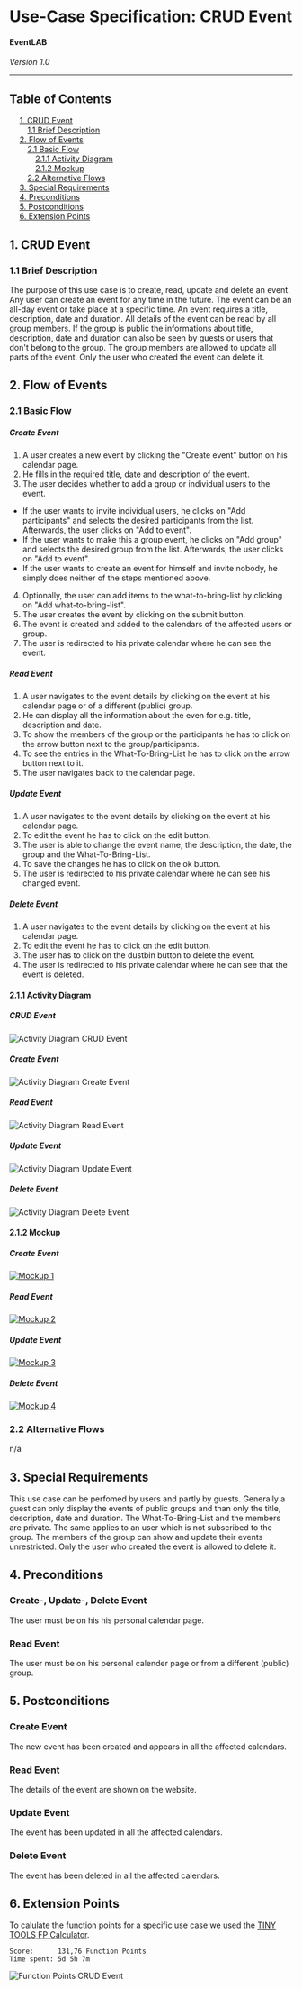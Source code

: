 # Use-Case Specification: CRUD Event
#### EventLAB

*Version 1.0*

---
## Table of Contents

&emsp; [1. CRUD Event](#1-crud-event)<br/>
&emsp;&emsp; [1.1 Brief Description](#11-brief-description)<br/>
&emsp; [2. Flow of Events](#2-flow-of-events)<br/>
&emsp;&emsp; [2.1 Basic Flow](#21-basic-flow)<br/>
&emsp;&emsp;&emsp; [2.1.1 Activity Diagram](#211-activity-diagram)<br/>
&emsp;&emsp;&emsp; [2.1.2 Mockup](#212-mockup)<br/>
&emsp;&emsp; [2.2 Alternative Flows](#22-alternative-flows)<br/>
&emsp; [3. Special Requirements](#3-special-requirements)<br/>
&emsp; [4. Preconditions](#4-preconditions)<br/>
&emsp; [5. Postconditions](#5-postconditions)<br/>
&emsp; [6. Extension Points](#6-extension-points)<br/>

## 1. CRUD Event

### 1.1 Brief Description

The purpose of this use case is to create, read, update and delete an event. 
Any user can create an event for any time in the future. The event can be an all-day event or take place at a specific time. An event requires a title, description, date and duration.
All details of the event can be read by all group members. If the group is public the informations about title, description, date and duration can also be seen by guests or users that don't belong to the group.
The group members are allowed to update all parts of the event.
Only the user who created the event can delete it.

## 2. Flow of Events

### 2.1 Basic Flow

##### Create Event
1. A user creates a new event by clicking the "Create event" button on his calendar page.
2. He fills in the required title, date and description of the event.
3. The user decides whether to add a group or individual users to the event.
  - If the user wants to invite individual users, he clicks on "Add participants" and selects the desired participants from the list. Afterwards, the user clicks on "Add to event".
  - If the user wants to make this a group event, he clicks on "Add group" and selects the desired group from the list. Afterwards, the user clicks on "Add to event".
  - If the user wants to create an event for himself and invite nobody, he simply does neither of the steps mentioned above.
4. Optionally, the user can add items to the what-to-bring-list by clicking on "Add what-to-bring-list".
5. The user creates the event by clicking on the submit button.
6. The event is created and added to the calendars of the affected users or group.
7. The user is redirected to his private calendar where he can see the event.

##### Read Event
1. A user navigates to the event details by clicking on the event at his calendar page or of a different (public) group.
2. He can display all the information about the even for e.g. title, description and date.
3. To show the members of the group or the participants he has to click on the arrow button next to the group/participants.
4. To see the entries in the What-To-Bring-List he has to click on the arrow button next to it.
5. The user navigates back to the calendar page.

##### Update Event
1. A user navigates to the event details by clicking on the event at his calendar page.
2. To edit the event he has to click on the edit button.
3. The user is able to change the event name, the description, the date, the group and the What-To-Bring-List.
4. To save the changes he has to click on the ok button.
5. The user is redirected to his private calendar where he can see his changed event.

##### Delete Event
1. A user navigates to the event details by clicking on the event at his calendar page.
2. To edit the event he has to click on the edit button.
3. The user has to click on the dustbin button to delete the event.
4. The user is redirected to his private calendar where he can see that the event is deleted.

#### 2.1.1 Activity Diagram

##### CRUD Event
![Activity Diagram CRUD Event](Activity%20Diagrams/Activity-Diagram-CRUD-Event.png)

##### Create Event
![Activity Diagram Create Event](Activity%20Diagrams/Activity-Diagram-Create-Event.png)

##### Read Event
![Activity Diagram Read Event](Activity%20Diagrams/Activity-Diagram-Read-Event.png)

##### Update Event
![Activity Diagram Update Event](Activity%20Diagrams/Activity-Diagram-Update-Event.png)

##### Delete Event
![Activity Diagram Delete Event](Activity%20Diagrams/Activity-Diagram-Delete-Event.png)

#### 2.1.2 Mockup

##### Create Event
[![Mockup 1](Mockups/Create_Event/02%20-%20Create%20New%20Event%20Screen.png)](https://github.com/tarjmp/eventlab-doc/tree/master/Software%20Requirements%20Specification/Use%20Cases/CRUD%20Event/Mockups/Create_Event)

##### Read Event 
[![Mockup 2](Mockups/Read_Event/02%20-%20Event%20Detail%20Site.png)](https://github.com/tarjmp/eventlab-doc/tree/master/Software%20Requirements%20Specification/Use%20Cases/CRUD%20Event/Mockups/Read_Event)

##### Update Event
[![Mockup 3](Mockups/Update_Event/03%20-%20Edit%20Event.png)](https://github.com/tarjmp/eventlab-doc/tree/master/Software%20Requirements%20Specification/Use%20Cases/CRUD%20Event/Mockups/Update_Event)

##### Delete Event
[![Mockup 4](Mockups/Delete_Event/04%20-%20Edit%20Event.png)](https://github.com/tarjmp/eventlab-doc/tree/master/Software%20Requirements%20Specification/Use%20Cases/CRUD%20Event/Mockups/Delete_Event)


### 2.2 Alternative Flows

n/a

## 3. Special Requirements

This use case can be perfomed by users and partly by guests. Generally a guest can only display the events of public groups and than only the title, description, date and duration. The What-To-Bring-List and the members are private. The same applies to an user which is not subscribed to the group. The members of the group can show and update their events unrestricted.
Only the user who created the event is allowed to delete it.

## 4. Preconditions

### Create-, Update-, Delete Event
The user must be on his his personal calendar page.

### Read Event
The user must be on his personal calender page or from a different (public) group.

## 5. Postconditions

### Create Event
The new event has been created and appears in all the affected calendars.

### Read Event 
The details of the event are shown on the website.

### Update Event
The event has been updated in all the affected calendars.

### Delete Event
The event has been deleted in all the affected calendars.

## 6. Extension Points

To calulate the function points for a specific use case we used the [TINY TOOLS FP Calculator](http://groups.umd.umich.edu/cis/course.des/cis525/js/f00/harvey/FP_Calc.html).

    Score:      131,76 Function Points
    Time spent: 5d 5h 7m
	
![Function Points CRUD Event](FP-CRUD-Event.png)
